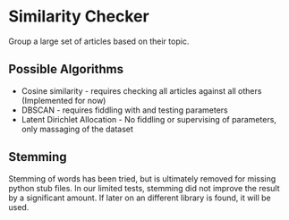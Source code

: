 # Similarity Checker

Group a large set of articles based on their topic.

## Possible Algorithms

- Cosine similarity - requires checking all articles against all others
(Implemented for now)
- DBSCAN - requires fiddling with and testing parameters
- Latent Dirichlet Allocation - No fiddling or supervising of parameters, only
massaging of the dataset

## Stemming

Stemming of words has been tried, but is ultimately removed for missing python
stub files. In our limited tests, stemming did not improve the result by a
significant amount. If later on an different library is found, it will be used.
